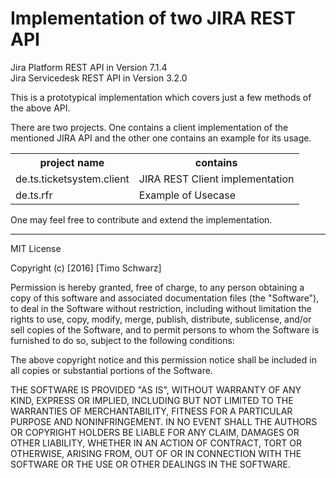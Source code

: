 <h1> Implementation of two JIRA REST API</h1>

Jira Platform REST API in Version 7.1.4 <br>
Jira Servicedesk REST API in Version 3.2.0

This is a prototypical implementation which covers just a few methods of the above API. 

There are two projects. One contains a client implementation of the mentioned JIRA API and the other one contains an example for its usage.


<table align="center">
<tr><th>project name</th><th>contains</th></tr>
<tr><td>de.ts.ticketsystem.client</td><td>JIRA REST Client implementation</td></tr>
<tr><td>de.ts.rfr</td><td>Example of Usecase</td></tr>
</table>


One may feel free to contribute and extend the implementation.


------------------------------------------------------------------------------------------------------------------------------------

MIT License

Copyright (c) [2016] [Timo Schwarz]

Permission is hereby granted, free of charge, to any person obtaining a copy
of this software and associated documentation files (the "Software"), to deal
in the Software without restriction, including without limitation the rights
to use, copy, modify, merge, publish, distribute, sublicense, and/or sell
copies of the Software, and to permit persons to whom the Software is
furnished to do so, subject to the following conditions:

The above copyright notice and this permission notice shall be included in all
copies or substantial portions of the Software.

THE SOFTWARE IS PROVIDED "AS IS", WITHOUT WARRANTY OF ANY KIND, EXPRESS OR
IMPLIED, INCLUDING BUT NOT LIMITED TO THE WARRANTIES OF MERCHANTABILITY,
FITNESS FOR A PARTICULAR PURPOSE AND NONINFRINGEMENT. IN NO EVENT SHALL THE
AUTHORS OR COPYRIGHT HOLDERS BE LIABLE FOR ANY CLAIM, DAMAGES OR OTHER
LIABILITY, WHETHER IN AN ACTION OF CONTRACT, TORT OR OTHERWISE, ARISING FROM,
OUT OF OR IN CONNECTION WITH THE SOFTWARE OR THE USE OR OTHER DEALINGS IN THE
SOFTWARE.
